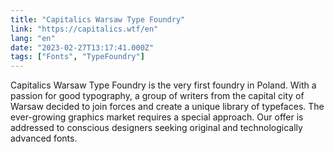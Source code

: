 ```yaml
---
title: "Capitalics Warsaw Type Foundry"
link: "https://capitalics.wtf/en"
lang: "en"
date: "2023-02-27T13:17:41.000Z"
tags: ["Fonts", "TypeFoundry"]
---
```


Capitalics Warsaw Type Foundry is the very first foundry in Poland. With a passion for good typography, a group of writers from the capital city of Warsaw decided to join forces and create a unique library of typefaces. The ever-growing graphics market requires a special approach. Our offer is addressed to conscious designers seeking original and technologically advanced fonts.
